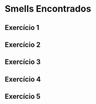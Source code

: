 # Smells Encontrados

## Exercício 1

## Exercício 2

## Exercício 3

## Exercício 4

## Exercício 5
